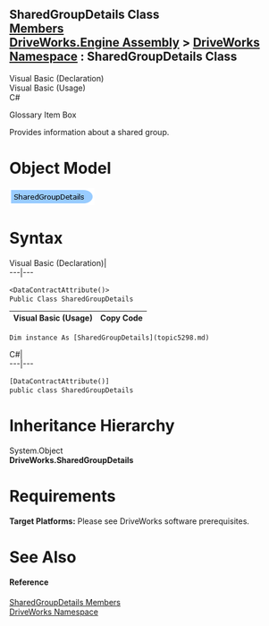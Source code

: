 SharedGroupDetails Class   
[Members](topic5299.md)   
[DriveWorks.Engine Assembly](topic2156.md) > [DriveWorks Namespace](topic2159.md) : SharedGroupDetails Class  
---  
  
Visual Basic (Declaration)    
Visual Basic (Usage)    
C# 

Glossary Item Box

Provides information about a shared group. 

# Object Model

![](dotnetdiagramimages/image265.png)

# Syntax

Visual Basic (Declaration)|   
---|---  
      
    
    <DataContractAttribute()>
    Public Class SharedGroupDetails   
  
Visual Basic (Usage)| Copy Code  
---|---  
      
    
    Dim instance As [SharedGroupDetails](topic5298.md)  
  
C#|   
---|---  
      
    
    [DataContractAttribute()]
    public class SharedGroupDetails   
  
# Inheritance Hierarchy

System.Object  
**DriveWorks.SharedGroupDetails**  


# Requirements

**Target Platforms:** Please see DriveWorks software prerequisites.

# See Also

#### Reference

[SharedGroupDetails Members](topic5299.md)   
[DriveWorks Namespace](topic2159.md)


